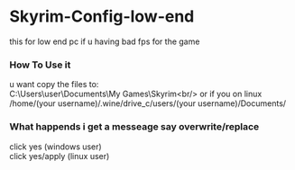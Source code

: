 # Skyrim-Config-low-end
this for low end pc if u having bad fps for the game 
### How To Use it
u want copy the files to:<br/>
C:\Users\user\Documents\My Games\Skyrim\<br/>
or if you on linux<br/>
/home/(your username)/.wine/drive_c/users/(your username)/Documents/<br/>
### What happends i get a messeage say overwrite/replace
click yes (windows user)<br/>
click yes/apply (linux user)<br/>

